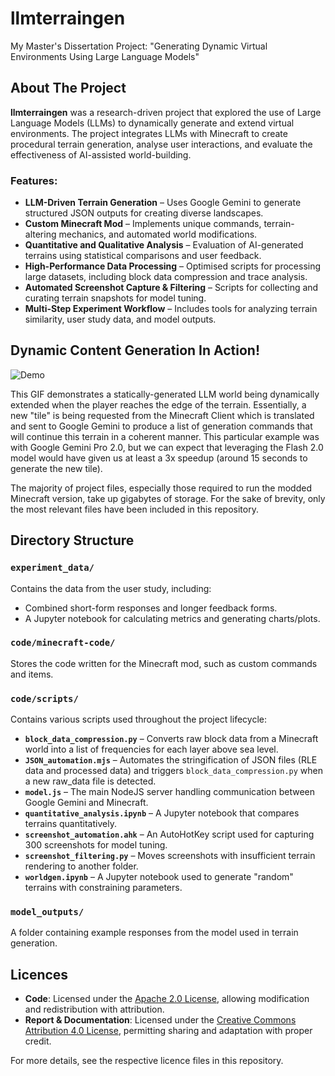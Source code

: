 # llmterraingen
My Master's Dissertation Project: "Generating Dynamic Virtual Environments Using Large Language Models"

## About The Project

**llmterraingen** was a research-driven project that explored the use of Large Language Models (LLMs) to dynamically generate and extend virtual environments. The project integrates LLMs with Minecraft to create procedural terrain generation, analyse user interactions, and evaluate the effectiveness of AI-assisted world-building. 

### Features:
- **LLM-Driven Terrain Generation** – Uses Google Gemini to generate structured JSON outputs for creating diverse landscapes.  
- **Custom Minecraft Mod** – Implements unique commands, terrain-altering mechanics, and automated world modifications.  
- **Quantitative and Qualitative Analysis** – Evaluation of AI-generated terrains using statistical comparisons and user feedback.  
- **High-Performance Data Processing** – Optimised scripts for processing large datasets, including block data compression and trace analysis.  
- **Automated Screenshot Capture & Filtering** – Scripts for collecting and curating terrain snapshots for model tuning.  
- **Multi-Step Experiment Workflow** – Includes tools for analyzing terrain similarity, user study data, and model outputs.  


## Dynamic Content Generation In Action!

![Demo](demo.gif)

This GIF demonstrates a statically-generated LLM world being dynamically extended when the player reaches the edge of the terrain. Essentially, a new "tile" is being requested from the Minecraft Client which is translated and sent to Google Gemini to produce a list of generation commands that will continue this terrain in a coherent manner. This particular example was with Google Gemini Pro 2.0, but we can expect that leveraging the Flash 2.0 model would have given us at least a 3x speedup (around 15 seconds to generate the new tile). 

The majority of project files, especially those required to run the modded Minecraft version, take up gigabytes of storage. For the sake of brevity, only the most relevant files have been included in this repository.

## Directory Structure

### `experiment_data/`
Contains the data from the user study, including:
- Combined short-form responses and longer feedback forms.
- A Jupyter notebook for calculating metrics and generating charts/plots.

### `code/minecraft-code/`
Stores the code written for the Minecraft mod, such as custom commands and items.

### `code/scripts/`
Contains various scripts used throughout the project lifecycle:

- **`block_data_compression.py`** – Converts raw block data from a Minecraft world into a list of frequencies for each layer above sea level.
- **`JSON_automation.mjs`** – Automates the stringification of JSON files (RLE data and processed data) and triggers `block_data_compression.py` when a new raw_data file is detected.
- **`model.js`** – The main NodeJS server handling communication between Google Gemini and Minecraft.
- **`quantitative_analysis.ipynb`** – A Jupyter notebook that compares terrains quantitatively.
- **`screenshot_automation.ahk`** – An AutoHotKey script used for capturing 300 screenshots for model tuning.
- **`screenshot_filtering.py`** – Moves screenshots with insufficient terrain rendering to another folder.
- **`worldgen.ipynb`** – A Jupyter notebook used to generate "random" terrains with constraining parameters.

### `model_outputs/`
A folder containing example responses from the model used in terrain generation.

## Licences
- **Code**: Licensed under the [Apache 2.0 License](LICENCE), allowing modification and redistribution with attribution.  
- **Report & Documentation**: Licensed under the [Creative Commons Attribution 4.0 License](LICENCE_REPORT), permitting sharing and adaptation with proper credit.  

For more details, see the respective licence files in this repository.